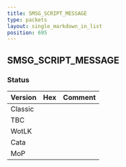 ```yaml
---
title: SMSG_SCRIPT_MESSAGE
type: packets
layout: single_markdown_in_list
position: 695
---
```


## SMSG_SCRIPT_MESSAGE

### Status

Version | Hex | Comment
---------- | ---------- | ---------- 
Classic |  |  
TBC |  |  
WotLK |  |  
Cata |  |  
MoP |  |  